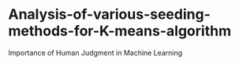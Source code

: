# Analysis-of-various-seeding-methods-for-K-means-algorithm
Importance of Human Judgment in Machine Learning
